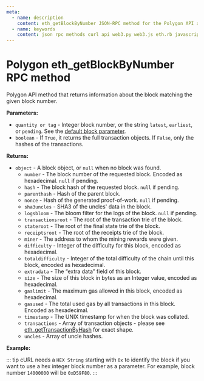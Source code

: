 ```yaml
---
meta:
  - name: description
    content: eth_getBlockByNumber JSON-RPC method for the Polygon API available with examples in web3.js, web3.py, eth.rb, and cURL.
  - name: keywords
    content: json rpc methods curl api web3.py web3.js eth.rb javascript python ruby polygon
---
```


# Polygon eth_getBlockByNumber RPC method

Polygon API method that returns information about the block matching the given block number.

**Parameters:**

- `quantity or tag` - Integer block number, or the string `latest`, `earliest`, or `pending`. See the [default block parameter](https://eth.wiki/json-rpc/API#the-default-block-parameter).
- `boolean` - If `True`, it returns the full transaction objects. If `False`, only the hashes of the transactions.

**Returns:**

- `object` - A block object, or `null` when no block was found.
  - `number` - The block number of the requested block. Encoded as hexadecimal. `null` if pending.
  - `hash` - The block hash of the requested block. `null` if pending.
  - `parenthash` - Hash of the parent block.
  - `nonce` - Hash of the generated proof-of-work. `null` if pending.
  - `sha3uncles` - SHA3 of the uncles' data in the block.
  - `logsbloom` - The bloom filter for the logs of the block. `null` if pending.
  - `transactionsroot` - The root of the transaction trie of the block.
  - `stateroot` - The root of the final state trie of the block.
  - `receiptsroot` - The root of the receipts trie of the block.
  - `miner` - The address to whom the mining rewards were given.
  - `difficulty` - Integer of the difficulty for this block, encoded as hexadecimal.
  - `totaldifficulty` - Integer of the total difficulty of the chain until this block, encoded as hexadecimal.
  - `extradata` - The “extra data” field of this block.
  - `size` - The size of this block in bytes as an Integer value, encoded as hexadecimal.
  - `gaslimit` - The maximum gas allowed in this block, encoded as hexadecimal.
  - `gasused` - The total used gas by all transactions in this block. Encoded as hexadecimal.
  - `timestamp` - The UNIX timestamp for when the block was collated.
  - `transactions` - Array of transaction objects - please see [eth_getTransactionByHash](/api/polygon/eth_gettransactionbyhash) for exact shape.
  - `uncles` - Array of uncle hashes.

**Example:**

::: tip
cURL needs a `HEX String` starting with `0x` to identify the block if you want to use a hex integer block number as a parameter.
For example, block number `14000000` will be `0xD59F80`.
:::

<CodeSwitcher :languages="{js:'web3.js', py:'web3.py', rb:'eth.rb', cr:'cURL'}">
<template v-slot:js>

```js
const Web3 = require("web3");
const node_url = "CHAINSTACK_NODE_URL";
const web3 = new Web3(node_url);
web3.eth.getBlock("latest", "False", (err, block) => {
  console.log(block);
});
```

</template>
<template v-slot:py>

```py
# Polygon is a Proof of Authority (POA) chain. Web3.py requires the use of the POA compatibility middleware.
from web3 import Web3
from web3.middleware import geth_poa_middleware

node_url = "CHAINSTACK_NODE_URL"
web3 = Web3(Web3.HTTPProvider(node_url))

# Inject the POA compatibility middleware to the innermost layer.
web3.middleware_onion.inject(geth_poa_middleware, layer=0)

print(web3.eth.get_block("latest", False))
```

</template>
<template v-slot:rb>

```rb
require "eth"
client = Eth::Client.create "CHAINSTACK_NODE_URL"
response = client.eth_get_block_by_number("latest",false)
puts response["result"]
```

</template>
<template v-slot:cr>

```sh
curl -X POST "CHAINSTACK_NODE_URL" \
  -H "Content-Type: application/json" \
  --data '{"method":"eth_getBlockByNumber","params":["latest",false],"id":1,"jsonrpc":"2.0"}'
```

</template>
</CodeSwitcher>
